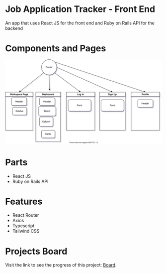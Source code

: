# Job Application Tracker - Front End

An app that uses React JS for the front end and Ruby on Rails API for the backend

# Components and Pages
![Component Tree](components-tree.svg)

# Parts
- React JS
- Ruby on Rails API

# Features
- React Router
- Axios
- Typescript
- Tailwind CSS

# Projects Board
Visit the link to see the progress of this project: [Board](https://github.com/users/jocogum10/projects/3/views/1).